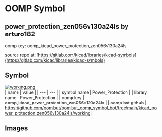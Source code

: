 # OOMP Symbol  
## power_protection_zen056v130a24ls  by arturo182  
  
oomp key: oomp_kicad_power_protection_zen056v130a24ls  
  
source repo at: [https://gitlab.com/kicad/libraries/kicad-symbols](https://gitlab.com/kicad/libraries/kicad-symbols)  
## Symbol  
  
[![working.png](working_600.png)](working.png)  
| name | value | 
| --- | --- | 
| symbol name | Power_Protection | 
| library name | Power_Protection | 
| oomp key | oomp_kicad_power_protection_zen056v130a24ls | 
| oomp bot github | https://github.com/oomlout/oomlout_oomp_symbol_bot/tree/main/kicad_power_protection_zen056v130a24ls/working | 
## Images  
